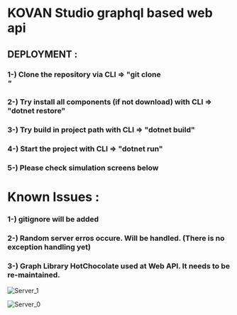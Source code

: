 # KOVAN Studio  graphql based web api

## DEPLOYMENT : 
### 1-) Clone the repository via CLI => "git clone <address>"
### 2-) Try install all components (if not download) with CLI  => "dotnet restore"
### 3-) Try build in project path with CLI  => "dotnet build"
### 4-) Start the project with CLI  => "dotnet run"
### 5-) Please check simulation screens below




# Known Issues :   
  ### 1-) gitignore will be added
  ### 2-) Random server erros occure. Will be handled. (There is no exception handling yet)
  ### 3-) Graph Library HotChocolate used at Web API. It needs to be re-maintained.


![Server_1](https://user-images.githubusercontent.com/49819371/186628703-0f0bdc50-a3de-4f8b-afe3-169550af24f6.jpg)

![Server_0](https://user-images.githubusercontent.com/49819371/186628716-6069e392-5fa9-42a5-8a81-9e3cc4baef4d.jpg)
